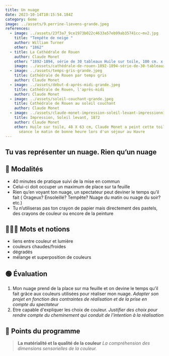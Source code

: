 ```yaml
---
title: Un nuage
date: 2023-10-14T10:15:54.184Z
category: 6eme
image: ../assets/9.perrine-lievens-grande.jpeg
references:
  - image: ../assets/23f3a7_9ce1973b022c4633a57eb99ab35741cc~mv2.jpg
    title: "Tempête de neige "
    author: William Turner
    other: "1862"
  - title: La Cathédrale de Rouen
    author: Claude Monet
    other: "1892-1894, série de 30 tableaux Huile sur toile, 100 cm. x 65 cm "
    image: ../assets/cathédrale-de-rouen-1892-1894-série-de-30-tableaux-huile-sur-toile-100-cm.-x-65-cm-courant-artistique-l’impressionnisme-grande.jpeg
  - image: ../assets/temps-gris-grande.jpeg
    title: Cathédrale de Rouen par temps gris
    author: Claude Monet
  - image: ../assets/début-d-après-midi-grande.jpeg
    title: Cathédrale de Rouen, l'après-midi
    author: Claude Monet
  - image: ../assets/soleil-couchant-grande.jpeg
    title: Cathédrale de Rouen au soleil couchant
    author: Claude Monet
  - image: ../assets/claude-monet-impression-soleil-levant-impressionnisme-couleur-lumière-moyenne.jpeg
    title: Impression, Soleil levant, 1872
    author: Claude Monet
    other: Huile sur toile, 48 X 63 cm, Claude Monet a peint cette toile en une
      séance le matin de bonne heure lors d'un séjour au Havre
---
```

## Tu vas représenter un nuage. Rien qu’un nuage

## 🔎 Modalités

* 40 minutes de pratique suivi de la mise en commun
* Celui-ci doit occuper un maximum de place sur ta feuille
* Rien qu’en voyant ton nuage, un spectateur peut deviner le temps qu’il fait ( Orageux? Ensoleillé? Tempête? Nuage du matin ou nuage du soir? etc.)
* Tu n’utiliseras pas ton crayon de papier mais directement des pastels, des crayons de couleur ou encore de la peinture

## 👩🏼‍🏫 Mots et notions

* liens entre couleur et lumière
* couleurs chaudes/froides
* dégradés
* mélange et superposition de couleurs

## 🟢 Évaluation 

1. Mon nuage prend de la place sur ma feuille et on devine le temps qu’il fait grâce aux couleurs utilisées pour réaliser mon nuage. *Adapter son projet en fonction des contraintes de réalisation et de la prise en compte du spectateur*
2. Etre capable d'expliquer les choix de couleur. *Justifier des choix pour rendre compte du cheminement qui conduit de l’intention à la réalisation*

## 📖 Points du programme

> **La matérialité et la qualité de la couleur**
> *La compréhension des dimensions sensorielles de la couleur.*